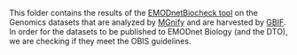 This folder contains the results of the [EMODnetBiocheck tool](https://github.com/EMODnet/EMODnetBiocheck) on the Genomics datasets that are analyzed by [MGnify](https://www.ebi.ac.uk/metagenomics) and are harvested by [GBIF](https://www.gbif.org/publisher/ab733144-7043-4e88-bd4f-fca7bf858880). 
In order for the datasets to be published to EMODnet Biology (and the DTO), we are checking if they meet the OBIS guidelines.

